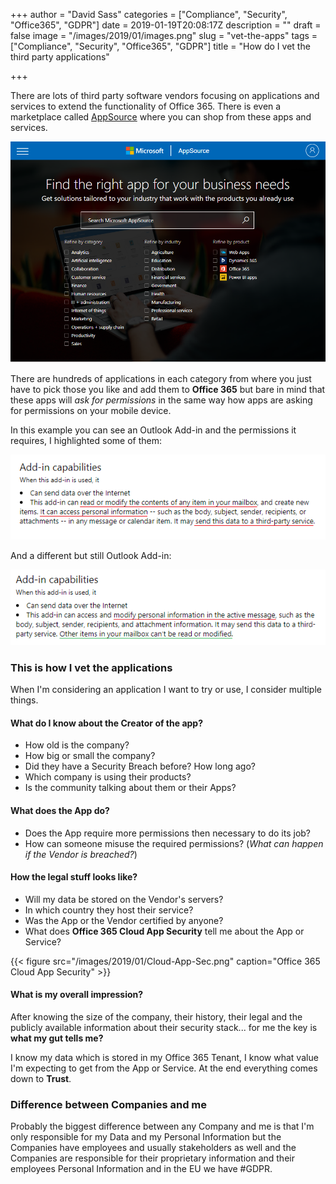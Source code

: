 +++
author = "David Sass"
categories = ["Compliance", "Security", "Office365", "GDPR"]
date = 2019-01-19T20:08:17Z
description = ""
draft = false
image = "/images/2019/01/images.png"
slug = "vet-the-apps"
tags = ["Compliance", "Security", "Office365", "GDPR"]
title = "How do I vet the third party applications"

+++


There are lots of third party software vendors focusing on applications and services to extend the functionality of Office 365. There is even a marketplace called [AppSource](https://appsource.microsoft.com/) where you can shop from these apps and services.

![AppSource](/content/images/2019/01/AppSource.png)

There are hundreds of applications in each category from where you just have to pick those you like and add them to **Office 365** but bare in mind that these apps will *ask for permissions* in the same way how apps are asking for permissions on your mobile device.

In this example you can see an Outlook Add-in and the permissions it requires, I highlighted some of them:

![add-in-permissions](/content/images/2019/01/add-in-permissions.png)

And a different but still Outlook Add-in:

![add-in-permissions-2](/content/images/2019/01/add-in-permissions-2.png)

### This is how I vet the applications
When I'm considering an application I want to try or use, I consider multiple things.

#### What do I know about the Creator of the app?
- How old is the company?
- How big or small the company? 
- Did they have a Security Breach before? How long ago?
- Which company is using their products?
- Is the community talking about them or their Apps?

#### What does the App do?
- Does the App require more permissions then necessary to do its job?
- How can someone misuse the required permissions? (*What can happen if the Vendor is breached?*)

#### How the legal stuff looks like?
- Will my data be stored on the Vendor's servers?
- In which country they host their service?
- Was the App or the Vendor certified by anyone?
- What does **Office 365 Cloud App Security** tell me about the App or Service?

{{< figure src="/images/2019/01/Cloud-App-Sec.png" caption="Office 365 Cloud App Security" >}}

#### What is my overall impression? 
After knowing the size of the company, their history, their legal and the publicly available information about their security stack... for me the key is **what my gut tells me?**

I know my data which is stored in my Office 365 Tenant, I know what value I'm expecting to get from the App or Service. At the end everything comes down to **Trust**. 

### Difference between Companies and me
Probably the biggest difference between any Company and me is that I'm only responsible for  my Data and my Personal Information but the Companies have employees and usually stakeholders as well and the Companies are responsible for their proprietary information  and their employees Personal Information and in the EU we have #GDPR.



